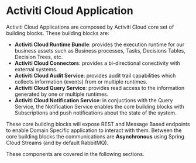 # Activiti Cloud Application

Activiti Cloud Applications are composed by Activiti Cloud core set of building blocks. These building blocks are:

* **Activiti Cloud Runtime Bundle**: provides the execution runtime for our business assets such as Business processes, Tasks, Decisions Tables, Decision Trees, etc.
* **Activiti Cloud Connectors**: provides a bi-directional conectivity with external systems. 
* **Activiti Cloud Audit Service**: provides audit trail capabilities which collects information \(events\) from or multiple runtimes.
* **Activiti Cloud Query Service**: provides read access to the information generated by one or multiple runtimes. 
* **Activiti Cloud Notification Service**: in conjuctions with the Query Service, the Notification Service enables the core building blocks with Subscriptions and push notifications about the state of the system. 

These core building blocks will expose REST and Message Based endpoints to enable Domain Specific application to interact with them. Between the core building blocks the communications are **Asynchronous** using Spring Cloud Streams \(and by default RabbitMQ\).

These components are covered in the following sections.


